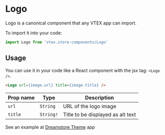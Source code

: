 # Logo
Logo is a canonical component that any VTEX app can import.

To import it into your code: 
```js
import Logo from 'vtex.store-components/Logo'
```

## Usage
You can use it in your code like a React component with the jsx tag: `<Logo />`. 
```html
<Logo url={image.url} title={image.title} /> 
```

| Prop name          | Type       | Description                                                                 |
| ------------------ | ---------- | --------------------------------------------------------------------------- |
| `url`              | `String`   | URL of the logo image                                                       |
| `title`            | `String!`  | Title to be displayed as alt text                                           |

See an example at [Dreamstore Theme](https://github.com/vtex-apps/dreamstore-theme/blob/b31511815bb1d8bca63decde37e9a3f3a01cef92/react/components/TopMenu.js#L16) app
